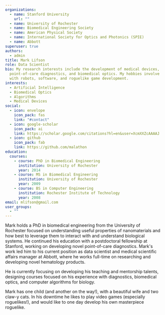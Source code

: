 ```yaml
---
organizations:
  - name: Stanford University
    url: ""
  - name: University of Rochester
  - name: Biomedical Engineering Society
  - name: American Physical Society
  - name: International Society for Optics and Photonics (SPIE)
  - name: Abbott
superuser: true
authors:
  - admin
title: Mark Lifson
role: Data Scientist
bio: My research interests include the development of medical devices,
  point-of-care diagnostics, and biomedical optics. My hobbies involve tinkering
  with robots, software, and roguelike game development.
interests:
  - Artificial Intelligence
  - Biomedical Optics
  - Algorithms
  - Medical Devices
social:
  - icon: envelope
    icon_pack: fas
    link: "#contact"
  - icon: google-scholar
    icon_pack: ai
    link: https://scholar.google.com/citations?hl=en&user=XcmXXZcAAAAJ
  - icon: github
    icon_pack: fab
    link: https://github.com/malathon
education:
  courses:
    - course: PhD in Biomedical Engineering
      institution: University of Rochester
      year: 2014
    - course: MS in Biomedical Engineering
      institution: University of Rochester
      year: 2009
    - course: BS in Computer Engineering
      institution: Rochester Institute of Technology
      year: 2008
email: mlifson@gmail.com
user_groups:
  - ""
---
```

Mark holds a PhD in biomedical engineering from the University of Rochester focused on understanding useful properties of nanomaterials and how best to leverage them to interact with and understand biological systems. He continued his education with a postdoctoral fellowship at Stanford, working on developing novel point-of-care diagnostics. Mark's work led him to his current position as data scientist and medical scientific affairs manager at Abbott, where he works full-time on researching and developing novel hematology products. 

He is currently focusing on developing his teaching and mentorship talents, designing courses focused on his experience with diagnostics, biomedical optics, and computer algorithms for biology. 

Mark has one child (and another on the way!), with a beautiful wife and two claw-y cats. In his downtime he likes to play video games (especially roguelikes!), and would like to one day develop his own masterpiece roguelike.